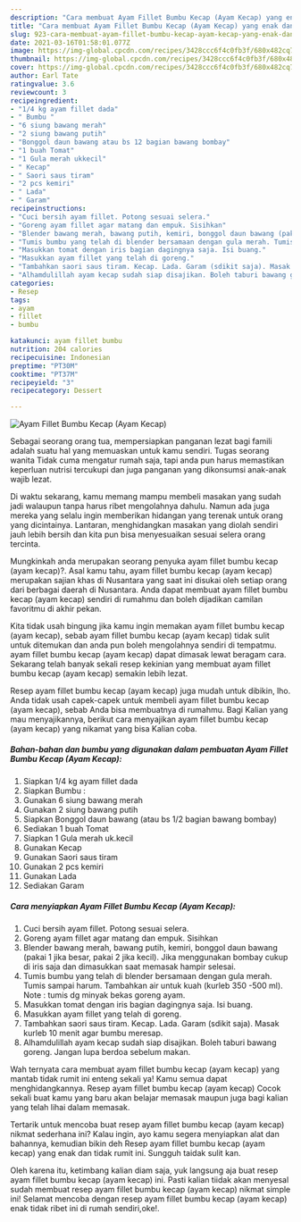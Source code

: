 ```yaml
---
description: "Cara membuat Ayam Fillet Bumbu Kecap (Ayam Kecap) yang enak dan Mudah Dibuat"
title: "Cara membuat Ayam Fillet Bumbu Kecap (Ayam Kecap) yang enak dan Mudah Dibuat"
slug: 923-cara-membuat-ayam-fillet-bumbu-kecap-ayam-kecap-yang-enak-dan-mudah-dibuat
date: 2021-03-16T01:58:01.077Z
image: https://img-global.cpcdn.com/recipes/3428ccc6f4c0fb3f/680x482cq70/ayam-fillet-bumbu-kecap-ayam-kecap-foto-resep-utama.jpg
thumbnail: https://img-global.cpcdn.com/recipes/3428ccc6f4c0fb3f/680x482cq70/ayam-fillet-bumbu-kecap-ayam-kecap-foto-resep-utama.jpg
cover: https://img-global.cpcdn.com/recipes/3428ccc6f4c0fb3f/680x482cq70/ayam-fillet-bumbu-kecap-ayam-kecap-foto-resep-utama.jpg
author: Earl Tate
ratingvalue: 3.6
reviewcount: 3
recipeingredient:
- "1/4 kg ayam fillet dada"
- " Bumbu "
- "6 siung bawang merah"
- "2 siung bawang putih"
- "Bonggol daun bawang atau bs 12 bagian bawang bombay"
- "1 buah Tomat"
- "1 Gula merah ukkecil"
- " Kecap"
- " Saori saus tiram"
- "2 pcs kemiri"
- " Lada"
- " Garam"
recipeinstructions:
- "Cuci bersih ayam fillet. Potong sesuai selera."
- "Goreng ayam fillet agar matang dan empuk. Sisihkan"
- "Blender bawang merah, bawang putih, kemiri, bonggol daun bawang (pakai 1 jika besar, pakai 2 jika kecil). Jika menggunakan bombay cukup di iris saja dan dimasukkan saat memasak hampir selesai."
- "Tumis bumbu yang telah di blender bersamaan dengan gula merah. Tumis sampai harum. Tambahkan air untuk kuah (kurleb 350 -500 ml). Note : tumis dg minyak bekas goreng ayam."
- "Masukkan tomat dengan iris bagian dagingnya saja. Isi buang."
- "Masukkan ayam fillet yang telah di goreng."
- "Tambahkan saori saus tiram. Kecap. Lada. Garam (sdikit saja). Masak kurleb 10 menit agar bumbu meresap."
- "Alhamdulillah ayam kecap sudah siap disajikan. Boleh taburi bawang goreng. Jangan lupa berdoa sebelum makan."
categories:
- Resep
tags:
- ayam
- fillet
- bumbu

katakunci: ayam fillet bumbu 
nutrition: 204 calories
recipecuisine: Indonesian
preptime: "PT30M"
cooktime: "PT37M"
recipeyield: "3"
recipecategory: Dessert

---
```



![Ayam Fillet Bumbu Kecap (Ayam Kecap)](https://img-global.cpcdn.com/recipes/3428ccc6f4c0fb3f/680x482cq70/ayam-fillet-bumbu-kecap-ayam-kecap-foto-resep-utama.jpg)

Sebagai seorang orang tua, mempersiapkan panganan lezat bagi famili adalah suatu hal yang memuaskan untuk kamu sendiri. Tugas seorang  wanita Tidak cuma mengatur rumah saja, tapi anda pun harus memastikan keperluan nutrisi tercukupi dan juga panganan yang dikonsumsi anak-anak wajib lezat.

Di waktu  sekarang, kamu memang mampu membeli masakan yang sudah jadi walaupun tanpa harus ribet mengolahnya dahulu. Namun ada juga mereka yang selalu ingin memberikan hidangan yang terenak untuk orang yang dicintainya. Lantaran, menghidangkan masakan yang diolah sendiri jauh lebih bersih dan kita pun bisa menyesuaikan sesuai selera orang tercinta. 



Mungkinkah anda merupakan seorang penyuka ayam fillet bumbu kecap (ayam kecap)?. Asal kamu tahu, ayam fillet bumbu kecap (ayam kecap) merupakan sajian khas di Nusantara yang saat ini disukai oleh setiap orang dari berbagai daerah di Nusantara. Anda dapat membuat ayam fillet bumbu kecap (ayam kecap) sendiri di rumahmu dan boleh dijadikan camilan favoritmu di akhir pekan.

Kita tidak usah bingung jika kamu ingin memakan ayam fillet bumbu kecap (ayam kecap), sebab ayam fillet bumbu kecap (ayam kecap) tidak sulit untuk ditemukan dan anda pun boleh mengolahnya sendiri di tempatmu. ayam fillet bumbu kecap (ayam kecap) dapat dimasak lewat beragam cara. Sekarang telah banyak sekali resep kekinian yang membuat ayam fillet bumbu kecap (ayam kecap) semakin lebih lezat.

Resep ayam fillet bumbu kecap (ayam kecap) juga mudah untuk dibikin, lho. Anda tidak usah capek-capek untuk membeli ayam fillet bumbu kecap (ayam kecap), sebab Anda bisa membuatnya di rumahmu. Bagi Kalian yang mau menyajikannya, berikut cara menyajikan ayam fillet bumbu kecap (ayam kecap) yang nikamat yang bisa Kalian coba.

<!--inarticleads1-->

##### Bahan-bahan dan bumbu yang digunakan dalam pembuatan Ayam Fillet Bumbu Kecap (Ayam Kecap):

1. Siapkan 1/4 kg ayam fillet dada
1. Siapkan  Bumbu :
1. Gunakan 6 siung bawang merah
1. Gunakan 2 siung bawang putih
1. Siapkan Bonggol daun bawang (atau bs 1/2 bagian bawang bombay)
1. Sediakan 1 buah Tomat
1. Siapkan 1 Gula merah uk.kecil
1. Gunakan  Kecap
1. Gunakan  Saori saus tiram
1. Gunakan 2 pcs kemiri
1. Gunakan  Lada
1. Sediakan  Garam




<!--inarticleads2-->

##### Cara menyiapkan Ayam Fillet Bumbu Kecap (Ayam Kecap):

1. Cuci bersih ayam fillet. Potong sesuai selera.
1. Goreng ayam fillet agar matang dan empuk. Sisihkan
1. Blender bawang merah, bawang putih, kemiri, bonggol daun bawang (pakai 1 jika besar, pakai 2 jika kecil). Jika menggunakan bombay cukup di iris saja dan dimasukkan saat memasak hampir selesai.
1. Tumis bumbu yang telah di blender bersamaan dengan gula merah. Tumis sampai harum. Tambahkan air untuk kuah (kurleb 350 -500 ml). Note : tumis dg minyak bekas goreng ayam.
1. Masukkan tomat dengan iris bagian dagingnya saja. Isi buang.
1. Masukkan ayam fillet yang telah di goreng.
1. Tambahkan saori saus tiram. Kecap. Lada. Garam (sdikit saja). Masak kurleb 10 menit agar bumbu meresap.
1. Alhamdulillah ayam kecap sudah siap disajikan. Boleh taburi bawang goreng. Jangan lupa berdoa sebelum makan.




Wah ternyata cara membuat ayam fillet bumbu kecap (ayam kecap) yang mantab tidak rumit ini enteng sekali ya! Kamu semua dapat menghidangkannya. Resep ayam fillet bumbu kecap (ayam kecap) Cocok sekali buat kamu yang baru akan belajar memasak maupun juga bagi kalian yang telah lihai dalam memasak.

Tertarik untuk mencoba buat resep ayam fillet bumbu kecap (ayam kecap) nikmat sederhana ini? Kalau ingin, ayo kamu segera menyiapkan alat dan bahannya, kemudian bikin deh Resep ayam fillet bumbu kecap (ayam kecap) yang enak dan tidak rumit ini. Sungguh taidak sulit kan. 

Oleh karena itu, ketimbang kalian diam saja, yuk langsung aja buat resep ayam fillet bumbu kecap (ayam kecap) ini. Pasti kalian tiidak akan menyesal sudah membuat resep ayam fillet bumbu kecap (ayam kecap) nikmat simple ini! Selamat mencoba dengan resep ayam fillet bumbu kecap (ayam kecap) enak tidak ribet ini di rumah sendiri,oke!.

